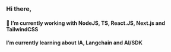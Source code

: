### Hi there,
#### 💬 I’m currently working with NodeJS, TS, React.JS, Next.js and TailwindCSS

#### I’m currently learning about IA, Langchain and AI/SDK



<!--
**Gilbeltrame/Gilbeltrame** is a ✨ _special_ ✨ repository because its `README.md` (this file) appears on your GitHub profile.

Here are some ideas to get you started:

- 🔭 I’m currently working on ...
- 🌱 I’m currently learning ...
- 👯 I’m looking to collaborate on ...
- 🤔 I’m looking for help with ...
- 💬 Ask me about ...
- 📫 How to reach me: ...
- 😄 Pronouns: ...
- ⚡ Fun fact: ...
-->
